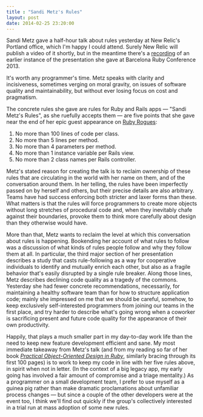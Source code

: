 ```yaml
---
title : "Sandi Metz's Rules" 
layout: post
date: 2014-02-25 23:20:00
---
```


Sandi Metz gave a half-hour talk about rules yesterday at New Relic's Portland office, which I'm happy I could attend. Surely New Relic will publish a video of it shortly, but in the meantime there's a [recording](http://youtu.be/npOGOmkxuio) of an earlier instance of the presentation she gave at Barcelona Ruby Conference 2013.

It's worth any programmer's time. Metz speaks with clarity and incisiveness, sometimes verging on moral gravity, on issues of software quality and maintainability, but without ever losing focus on cost and pragmatism.

The concrete rules she gave are rules for Ruby and Rails apps — "Sandi Metz's Rules", as she ruefully accepts them — are five points that she gave near the end of her epic guest appearance on [Ruby Rogues](http://rubyrogues.com/087-rr-book-clubpractical-object-oriented-design-in-ruby-with-sandi-metz/):

1. No more than 100 lines of code per class.
2. No more than 5 lines per method.
3. No more than 4 parameters per method.
4. No more than 1 instance variable per Rails view.
5. No more than 2 class names per Rails controller.

Metz's stated reason for creating the talk is to reclaim ownership of these rules that are circulating in the world with her name on them, and of the conversation around them. In her telling, the rules have been imperfectly passed on by herself and others, but their precise details are also arbitrary. Teams have had success enforcing both stricter and laxer forms than these. What matters is that the rules will force programmers to create more objects without long stretches of procedural code and, when they inevitably chafe against their boundaries, provoke them to think more carefully about design than they otherwise would have.

More than that, Metz wants to reclaim the level at which this conversation about rules is happening. Bookending her account of what rules to follow was a discussion of what kinds of rules people follow and why they follow them at all. In particular, the third major section of her presentation describes a study that casts rule-following as a way for cooperative individuals to identify and mutually enrich each other, but also as a fragile behavior that's easily disrupted by a single rule breaker. Along those lines, Metz describes declining code quality as a tragedy of the commons. Yesterday she had fewer concrete recommendations, necessarily, for maintaining a healthy software team than for how to structure application code; mainly she impressed on me that we should be careful, somehow, to keep exclusively self-interested programmers from joining our teams in the first place, and try harder to describe what's going wrong when a coworker is sacrificing present and future code quality for the appearance of their own productivity.

Happily, that plays a much smaller part in my day-to-day work life than the need to keep new feature development efficient and sane. My most immediate takeaway from Metz's talk (and from my reading so far of her book [_Practical Object-Oriented Design in Ruby_](http://www.poodr.com/), similarly bracing through its first 100 pages) is to work to keep my code in line with her five rules above, in spirit when not in letter. (In the context of a big legacy app, my early going has involved a fair amount of compromise and a triage mentality.) As a programmer on a small development team, I prefer to use myself as a guinea pig rather than make dramatic proclamations about unfamiliar process changes — but since a couple of the other developers were at the event too, I think we'll find out quickly if the group's collectively interested in a trial run at mass adoption of some new rules.
